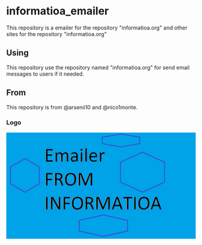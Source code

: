 # informatioa_emailer

This repository is a emailer for the repository "informatioa.org" and other sites for the repository "informatioa.org"

## Using

This repository use the repository named "informatioa.org" for send email messages to users if it needed.

## From
This repository is from @arsenii10 and @nico1monte.

### Logo

<div align="center">
  <picture>
    <source media="(prefers-color-scheme: dark)" srcset="./email_extras/readme_images/Informatioa_Emailer-README_IMAGE.png" width="700px">
    <img alt="Informatioa Logo" src="./email_extras/readme_images/Informatioa_Emailer-README_IMAGE.png" width="600px">
  </picture>
</div>
